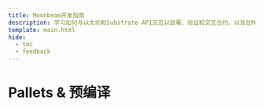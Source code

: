 ```yaml
---
title: Moonbeam开发指南
description: 学习如何与以太坊和Substrate API交互以部署、验证和交互合约，以及在Moonbeam上开发DApp的指南。
template: main.html
hide:
  - toc
  - feedback
---
```


<h1 class='subsection-title'>Pallets & 预编译</h1>
<div class='subsection-wrapper'></div>